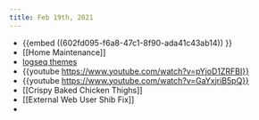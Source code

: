 ```yaml
---
title: Feb 19th, 2021
---
```


- {{embed ((602fd095-f6a8-47c1-8f90-ada41c43ab14)) }}
- [[Home Maintenance]]
- [logseq themes](https://github.com/PiotrSss/logseq-bujo-theme)
- {{youtube https://www.youtube.com/watch?v=pYjoD1ZRFBI}}
- {{youtube https://www.youtube.com/watch?v=GaYxjriB5pQ}}
- [[Crispy Baked Chicken Thighs]]
- [[External Web User Shib Fix]]
-